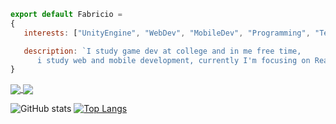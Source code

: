 ```js
export default Fabricio = 
{
   interests: ["UnityEngine", "WebDev", "MobileDev", "Programming", "Technology"],

   description: `I study game dev at college and in me free time, 
      i study web and mobile development, currently I'm focusing on React, React Native and TypeScript.`
}
```
<a href="https://github.com/anuraghazra/github-readme-stats">
  <img align="center" src="https://github-readme-stats.vercel.app/api?username=fabriciohod&show_icons=true&theme=tokyonight" />
</a>
<a href="https://github.com/anuraghazra/convoychat">
  <img align="center" src="https://github-readme-stats.vercel.app/api/top-langs/?username=fabriciohod&theme=tokyonight" />
</a>

![GitHub stats](https://github-readme-stats.vercel.app/api?username=fabriciohod&show_icons=true&theme=tokyonight) 
[![Top Langs](https://github-readme-stats.vercel.app/api/top-langs/?username=fabriciohod&theme=tokyonight)](https://github.com/anuraghazra/github-readme-stats&theme=tokyonight)

